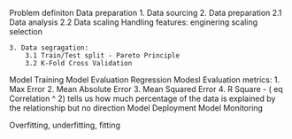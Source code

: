 Problem definiton
Data preparation
    1. Data sourcing
    2. Data preparation 
        2.1 Data analysis
        2.2 Data scaling
        Handling features:
            enginering
            scaling
            selection

    3. Data segragation: 
        3.1 Train/Test split - Pareto Principle           
        3.2 K-Fold Cross Validation
Model Training
Model Evaluation
    Regression Modesl Evaluation metrics:
        1. Max Error
        2. Mean Absolute Error
        3. Mean Squared Error
        4. R Square - ( eq Correlation ^ 2) tells us how much percentage of the data is explained by the relationship but no direction 
Model Deployment
Model Monitoring    





Overfitting, underfitting, fitting